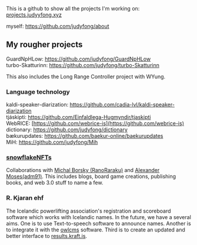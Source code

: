 This is a github to show all the projects I'm working on: [projects.judyyfong.xyz](https://projects.judyyfong.xyz)

myself: https://github.com/judyfong/about


## My rougher projects

GuardNpHLow: https://github.com/judyfong/GuardNpHLow \
turbo-Skatturinn: https://github.com/judyfong/turbo-Skatturinn

This also includes the Long Range Controller project with WYung.

### Language technology
kaldi-speaker-diarization: https://github.com/cadia-lvl/kaldi-speaker-diarization \
tjáskipti: https://github.com/Einfaldlega-Hugmyndir/tjaskipti \
WebRICE: [https://github.com/webrice-is](https://github.com/webrice-is) \
dictionary: https://github.com/judyfong/dictionary \
bækurupdates: https://github.com/baekur-online/baekurupdates \
MiH: https://github.com/judyfong/Mih

### [snowflakeNFTs](https://github.com/snowflakeNFTs)
Collaborations with [Michal Borsky (RanoRaraku)](https://github.com/RanoRaraku) and [Alexander Moses(adm91)](https://github.com/adm91). This includes blogs, board game creations, publishing books, and web 3.0 
stuff to name a few.

### R. Kjaran ehf
The Icelandic powerlifting association's registration and scoreboard software which 
works with Icelandic names. In the future, we have a several aims. One is to use 
Text-to-speech software to announce names. Another is to integrate it with 
the [owlcms](https://github.com/jflamy/owlcms4) software. Third is to create an 
updated and better interface to [results.kraft.is](https://results.kraft.is/).


